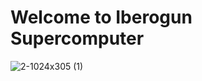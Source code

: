 # Welcome to Iberogun Supercomputer

![2-1024x305 (1)](https://github.com/user-attachments/assets/a0f5b83a-0299-4361-a8f4-1b0c558a1342)
